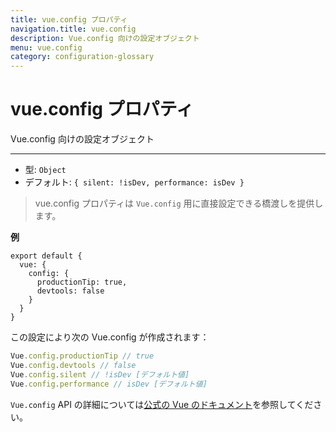 ```yaml
---
title: vue.config プロパティ
navigation.title: vue.config
description: Vue.config 向けの設定オブジェクト
menu: vue.config
category: configuration-glossary
---
```

# vue.config プロパティ

Vue.config 向けの設定オブジェクト

---

- 型: `Object`
- デフォルト: `{ silent: !isDev, performance: isDev }`

> vue.config プロパティは `Vue.config` 用に直接設定できる橋渡しを提供します。

**例**

```js{}[nuxt.config.js]
export default {
  vue: {
    config: {
      productionTip: true,
      devtools: false
    }
  }
}
```

この設定により次の Vue.config が作成されます：

```js
Vue.config.productionTip // true
Vue.config.devtools // false
Vue.config.silent // !isDev [デフォルト値]
Vue.config.performance // isDev [デフォルト値]
```

`Vue.config` API の詳細については[公式の Vue のドキュメント](https://v2.vuejs.org/v2/api/#Global-Config)を参照してください。
